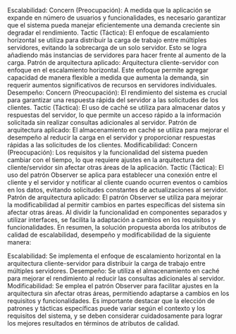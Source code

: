 Escalabilidad:
Concern (Preocupación): A medida que la aplicación se expande en número de usuarios y funcionalidades, es necesario garantizar que el sistema pueda manejar eficientemente una demanda creciente sin degradar el rendimiento.
Tactic (Táctica): El enfoque de escalamiento horizontal se utiliza para distribuir la carga de trabajo entre múltiples servidores, evitando la sobrecarga de un solo servidor. Esto se logra añadiendo más instancias de servidores para hacer frente al aumento de la carga.
Patrón de arquitectura aplicado: Arquitectura cliente-servidor con enfoque en el escalamiento horizontal. Este enfoque permite agregar capacidad de manera flexible a medida que aumenta la demanda, sin requerir aumentos significativos de recursos en servidores individuales.
Desempeño:
Concern (Preocupación): El rendimiento del sistema es crucial para garantizar una respuesta rápida del servidor a las solicitudes de los clientes.
Tactic (Táctica): El uso de caché se utiliza para almacenar datos y respuestas del servidor, lo que permite un acceso rápido a la información solicitada sin realizar consultas adicionales al servidor.
Patrón de arquitectura aplicado: El almacenamiento en caché se utiliza para mejorar el desempeño al reducir la carga en el servidor y proporcionar respuestas rápidas a las solicitudes de los clientes.
Modificabilidad:
Concern (Preocupación): Los requisitos y la funcionalidad del sistema pueden cambiar con el tiempo, lo que requiere ajustes en la arquitectura del cliente/servidor sin afectar otras áreas de la aplicación.
Tactic (Táctica): El uso del patrón Observer se aplica para establecer una conexión entre el cliente y el servidor y notificar al cliente cuando ocurren eventos o cambios en los datos, evitando solicitudes constantes de actualizaciones al servidor.
Patrón de arquitectura aplicado: El patrón Observer se utiliza para mejorar la modificabilidad al permitir cambios en partes específicas del sistema sin afectar otras áreas. Al dividir la funcionalidad en componentes separados y utilizar interfaces, se facilita la adaptación a cambios en los requisitos y funcionalidades.
En resumen, la solución propuesta aborda los atributos de calidad de escalabilidad, desempeño y modificabilidad de la siguiente manera:

Escalabilidad: Se implementa el enfoque de escalamiento horizontal en la arquitectura cliente-servidor para distribuir la carga de trabajo entre múltiples servidores.
Desempeño: Se utiliza el almacenamiento en caché para mejorar el rendimiento al reducir las consultas adicionales al servidor.
Modificabilidad: Se emplea el patrón Observer para facilitar ajustes en la arquitectura sin afectar otras áreas, permitiendo adaptarse a cambios en los requisitos y funcionalidades.
Es importante destacar que la elección de patrones y tácticas específicas puede variar según el contexto y los requisitos del sistema, y se deben considerar cuidadosamente para lograr los mejores resultados en términos de atributos de calidad.